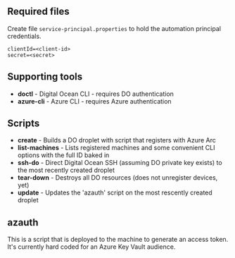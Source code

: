 ## Required files

Create file `service-principal.properties` to hold the automation principal credentials.

```
clientId=<client-id>
secret=<secret>
```

## Supporting tools

* **doctl** - Digital Ocean CLI - requires DO authentication
* **azure-cli** - Azure CLI - requires Azure authentication

## Scripts

* **create** - Builds a DO droplet with script that registers with Azure Arc
* **list-machines** - Lists registered machines and some convenient CLI options with the full ID baked in
* **ssh-do** - Direct Digital Ocean SSH (assuming DO private key exists) to the most recently created droplet
* **tear-down** - Destroys all DO resources (does not unregister devices, yet)
* **update** - Updates the 'azauth' script on the most rescently created droplet

## azauth

This is a script that is deployed to the machine to generate an access token.  It's currently hard coded for an Azure Key Vault audience.